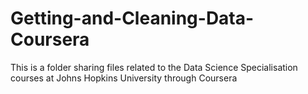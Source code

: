 # Getting-and-Cleaning-Data-Coursera
This is a folder sharing files related to the Data Science Specialisation courses at Johns Hopkins University through Coursera
